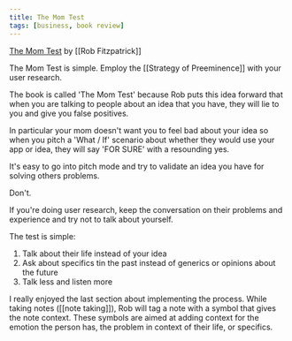 ```yaml
---
title: The Mom Test
tags: [business, book review]
---
```


[The Mom Test](http://momtestbook.com/) by [[Rob Fitzpatrick]]

The Mom Test is simple. Employ the [[Strategy of Preeminence]] with your user research.

The book is called 'The Mom Test' because Rob puts this idea forward that when you are talking to people about an idea that you have, they will lie to you and give you false positives.

In particular your mom doesn't want you to feel bad about your idea so when you pitch a 'What / If' scenario about whether they would use your app or idea, they will say 'FOR SURE' with a resounding yes.

It's easy to go into pitch mode and try to validate an idea you have for solving others problems.

Don't.

If you're doing user research, keep the conversation on their problems and experience and try not to talk about yourself.

The test is simple:
  1. Talk about their life instead of your idea
  2. Ask about specifics tin the past instead of generics or opinions about the future
  3. Talk less and listen more

I really enjoyed the last section about implementing the process. While taking notes ([[note taking]]), Rob will tag a note with a symbol that gives the note context. These symbols are aimed at adding context for the emotion the person has, the problem in context of their life, or specifics.
